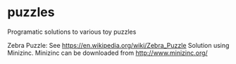 # puzzles
Programatic solutions to various toy puzzles

Zebra Puzzle: See https://en.wikipedia.org/wiki/Zebra_Puzzle
Solution using Minizinc. Minizinc can be downloaded from http://www.minizinc.org/
